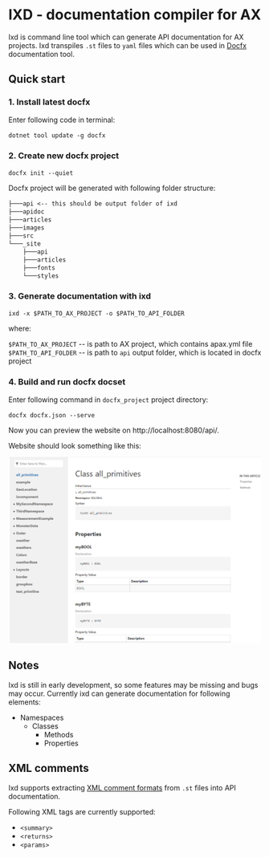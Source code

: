 # IXD - documentation compiler for AX

Ixd is command line tool which can generate API documentation for AX projects. Ixd transpiles `.st` files to `yaml` files which can be used in [Docfx](https://github.com/dotnet/docfx) documentation tool.

## Quick start

### 1. Install latest docfx 

Enter following code in terminal:

```
dotnet tool update -g docfx
```

### 2. Create new docfx project

```
docfx init --quiet
```

Docfx project will be generated with following folder structure:
```
├───api <-- this should be output folder of ixd
├───apidoc
├───articles
├───images
├───src          
└───_site
    ├───api
    ├───articles
    ├───fonts
    └───styles
```


### 3. Generate documentation with ixd


```
ixd -x $PATH_TO_AX_PROJECT -o $PATH_TO_API_FOLDER
```

where:

`$PATH_TO_AX_PROJECT` -- is path to AX project, which contains apax.yml file
`$PATH_TO_API_FOLDER` -- is path to `api` output folder, which is located in docfx project

### 4. Build and run docfx docset

Enter following command in `docfx_project` project directory:

```
docfx docfx.json --serve
```

Now you can preview the website on http://localhost:8080/api/.

Website should look something like this:

![alt text](assets/example-doc-web.png "example web")

## Notes
Ixd is still in early development, so some features may be missing and bugs may occur. 
Currently ixd can generate documentation for following elements:

- Namespaces
    - Classes
        - Methods
        - Properties



## XML comments
Ixd supports extracting [XML comment formats](https://learn.microsoft.com/en-us/dotnet/csharp/language-reference/xmldoc/) from `.st` files into API documentation. 

Following XML tags are currently supported:

- `<summary>`
- `<returns>`
- `<params>`